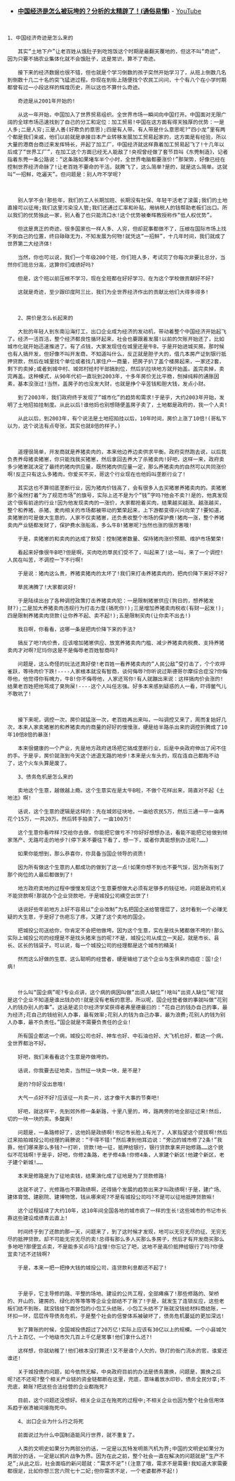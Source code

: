 - [**中国经济是怎么被玩垮的？分析的太精辟了！(通俗易懂)**](https://www.youtube.com/watch?v=ej9c8hRg8ew&pbjreload) - [YouTube](https://www.youtube.com/?hl=zh-CN)

<pre><code>

1、中国经济奇迹是怎么来的

　　其实“土地下户”让老百姓从饿肚子到吃饱饭这个时期是最翻天覆地的，但这不叫“奇迹”，因为只要不搞农业集体化就不会饿肚子，这是常识，算不了奇迹。

　　接下来的经济数据也很不错，但也就是个学习倒数的孩子突然开始学习了，从班上倒数几名到倒数十几二十名的突飞猛进过程。你现在到街上随便找个农民工问问，十个有八个在小学时期都曾有过一小段这样的辉煌历史，所以这也不算什么奇迹。

　　奇迹是从2001年开始的!

　　从这一年开始，中国加入了世界贸易组织。全世界市场一瞬间向中国打开。中国面对无限广阔的全球市场迅速找到了自己的分工和定位：加工贸易!中国在这方面有得天独厚的优势：一是人多;二是人穷;三是人善(好欺负的意思);四是有人带。有人带是什么意思呢?“四小龙”里有两个都是我们亲戚，他们以前就是承接日本产业转移发展加工贸易起家的，这方面是有经验，所以大量的港商台商过来发挥特长，开起了加工厂，中国经济就这样靠着加工贸易起飞了!十几年以后成了“世界工厂”，在加工这个方面已经无人能敌了!央视曾经做了套节目叫《东莞制造》，记者指着东莞一条公路说：“这条路如果堵车半个小时，全世界电脑都要涨价!”那架势，好像已经在控制世界经济命脉了!让老百姓不要命的干活，就腾飞了，这么简单?是的，就是这么简单。这就叫“一招鲜，吃遍天”。但问题是：别人咋不学呢?



　　别人学不会!那些年，我们的工人长期加班、长期没有社保、年轻干活老了滚蛋;我们的土地直接可以征用;我们这里污染没人管;我们还通过汇率和补贴，用纳税人的钱帮助老板们出口。所以我们的优势独此一家，别人看了也只能流口水!这个优势被秦晖教授称作“低人权优势”。

　　但这是真正的奇迹。很多国家也一样人多、人穷，但却屁事都做不了，压根在国际市场上找不到自己的位置，终日碌碌无为，不知发展为何物!就凭这“一招鲜”，十几年时间，我们就成了世界第二大经济体!

　　当然，你也可以说，我们一个年级200个班，你们班人多，考试完了你每次非要比总分，当然你们班总分高，这算你们成绩好吗?

　　但是，这个班以前压根不学习，现在全班都在好好学习、在为这个学校做贡献好不好?

　　这就是奇迹，至少跟印度阿三比，我们为全世界经济作出的贡献比他们大得多得多!



　　2、房价是怎么长起来的

　　大批的年轻人到东南沿海打工，出口企业成为经济的发动机，带动着整个中国经济开始起飞了。经济一活百活，整个经济都良性循环起来，社会也要跟着发展!以前的欠账开始还了，比如城市化就开始迅速推进了。有了点钱，大家发现住在城里还是牛B，于是开始进城买房。那时候也有人搞开发，但好像不叫开发商，不知道叫什么，反正就是胆子大的，借几本房产证到银行抵押贷款，然后在城里找个单位或者找几家住户一商量，把房子扒了盖个楼房起来，一家还2套，剩下的卖掉;或者到城中村、城郊村给村干部搞到位，然后扒拉块地方就开始盖。盖完卖掉，卖完再盖。这种模式，从90年代初一直玩到2003年，十多年房价无比平稳，刨掉纯粹的通胀因素，基本没涨过!当然，盖房子的也没发大财，也就是挣个辛苦钱和胆大钱，发点小财。

　　到了2003年，我们政府终于发现了“城市化”的趋势和需求!于是乎，大约2003年开始，发明了土地招拍挂制度。从此以后!谁他妈也别想随便盖房子卖了，土地都是政府的，我一个人卖!

　　从此以后，到2003年，有个说法是土地招拍挂以后，10年时间，房价上涨了10倍!(哥私下以为，这个说法有点夸张，其实也就8倍的样子。)



　　道理很简单，开发商就是养猪卖肉的，本来他边养边卖供求平衡。政府突然跑去说，以后我负责养母猪卖猪崽，你只能找我买猪崽，然后拿回去养大了杀猪卖肉!好吧，这样一来，政府卖多少猪崽就决定了最终的猪肉供应量，既然猪肉供应量一定，那么养猪卖肉的自然可以共同涨价啊!反正只有这么多猪肉，你爱买不买，哥这个行业现在也他妈叫垄断行业了!

　　其实这也不算彻底垄断行业，因为猪肉价钱高了，会有很多人去买猪崽养猪卖肉的。卖猪崽那个虽然打着“为了规范市场”的旗号，实际上还不是为个“钱”字吗?他会不卖?!是的，他真发现这个很有前途的行业!因为他发现卖肉的一涨价，大家都抢着买肉，结果越买越涨、越涨越买，整个和养猪、杀猪、麦肉相关的市场都被带动的繁荣起来，上下游都变得兴兴向荣了!要知道，卖猪崽的可是做大生意的，人家不仅卖猪崽，还负责收整个市场的保护费!猪肉一涨，整个养猪卖肉产业链都发财了，保护费水涨船高，多么牛B!猪崽呢?当然也涨的很厉害哦!

　　于是，卖猪崽的和卖肉的达成了默契：控制猪崽数量、保持猪肉涨价预期、维护市场繁荣!

　　看起来好像很牛B吧?但是啊，买肉吃的草民们受不了，叫起来了!这一叫，来了一个调控!人民在叫苦，不调控一下不行啊!

　　于是说：猪肉这么贵，养猪卖猪肉的太坏了!我们来打击养猪卖肉的，把肉价降下来好不好?

　　草民沸腾了!大家都说好!

　　于是陆续出台了各种调控政策打击养猪卖肉犯：一是限制猪崽供应(狗日的，想养猪发财?);二是加大养猪卖肉违规行为打击力度(搞死你!);三是增加养猪卖肉税收(有财一起发!);四是限制养猪卖肉贷款(让你养不起、卖不起!);五是限制买肉(让你卖不出去!)

　　我日啊，你看看，这哪一条是把肉价降下来的手法?

　　搞反了吧?肉价贵，应该增加猪崽供应、放宽养猪卖肉门槛、减少养猪卖肉税费、支持养猪卖肉才对啊?尼玛你这是不是侮辱老百姓智商吗?

　　问题是，这么奇怪的玩法还真好使!老百姓一看养猪卖肉的“人民公敌”受打击了，个个欢呼雀跃，等待肉价下跌!----人家根本就没有智商，谈何侮辱?你听说过斯德哥尔摩综合症没?你侮辱他，他觉得你有魄力，牛B!你不侮辱他，人家还骂你!有人就蹦出来说：这样搞肉价会涨的!结果老百姓把他骂成了臭狗屎!----这个人叫任志强。好多本来感到疑惑的人一看，吓得鳖气儿不敢吭了!



　　接下来呢，调控一次，房价就猛涨一次，老百姓再出来叫，一叫调控又来了，周而复始好几次，本来人家卖猪崽的和养猪卖肉的商量的好好的慢慢涨，硬是给半路杀出来的调控折腾成了10年10倍8倍的暴涨!

　　本来很健康的一个产业，先是地方政府进场把它搞成垄断行业，后是中央政府伸出了闲不住的手。于是乎，房价就涨到今天这个进退无路的地步!本来是火车头的，现在连自己都拖不动了，这个火车头算是废了。

　　3、债务危机是怎么来的

　　卖地这个生意，越做越上瘾。这个生意实在是太牛B啦，不做个花样出来，简直对不起《土地法》啊!

　　话说，这个生意的逻辑是这样的：先在城郊征块地，一亩给农民5万，然后三通一平一亩再花个15万，一共20万。然后转手拍卖了，一亩100万!

　　这个生意你看咋样?交给你去做，你能把它做亏不?你好好想想办法，看能不能把它给做到倾家荡产、无路可走的地步?(停下来不要往下看了，想一下，或者你真能想到办法呢?……)

　　如果你能想到，那么恭喜你，你具备当国企领导的资质!

　　因为所有做这个生意的人都成功的做到了这一点!如果你想不到也不要气馁，因为所有到了那个岗位的人最后都做到了!

　　地方政府卖地的过程中慢慢发现这个生意要想做大必须有足够多的钱征地，问题是政府机关不能贷款啊!那就办个企业贷款吧，于是城投公司横空出世了!

　　话说好些年前地方上好不容易以“企业改制”为名把国企送给管理层了，这时看到一个必赚无疑的大生意，于是好了伤疤忘了疼，又建了这个卖地的国企。

　　把城投公司送给你，你肯定不会把他做垮。因为这个生意，实在是找头猪都做不垮的!那么实际上城投公司的经理是不是找头猪来当的呢?不是，城投公司从成立一天起，就是市长、县长、区长的钱袋子。可以说，每一个城投公司的经理都是这个城市的精英!

　　然而这么好做的生意、这么聪明的经营者，硬是输给了这个企业与生俱来的癌症：国!企!病!



　　什么叫“国企病”呢?专业点讲，这个病的病因叫做“出资人缺位”!啥叫“出资人缺位”呢?就是这个企业不知道是谁出钱办的!就是没有老板的意思。所以呢，国企经营者做的事就叫做“花别人的钱办别人的事”。这话是诺贝尔经济学奖获得者弗里德曼曰的：“花自己的钱办自己的事，最为经济;花自己的钱给别人办事，最有效率;花别人的钱为自己办事，最为浪费;花别人的钱为别人办事，最不负责任。”国企就是不需要负责任的企业!

　　所有国企都这一个病，城投公司也好、神车也好、中石油也好、大飞机也好，都这一个病，全世界都治不好。

　　好吧，我们来看看这个生意是咋做垮的。

　　话说，你我要去征地卖，当然征一块卖一块，是不是?

　　是的?你好没出息哦!

　　大气一点好不好?应该征一片卖一片，这才像干大事的节奏吧!

　　好吧，就这样干，先到郊外修一条新路，十里八里的，哗，路两旁的地全部征过来!然后，切的一块一块的卖。多酸爽!

　　问题是，一条路修好了，这他妈是政绩啊!书记市长脸上有光了，人家指望这个提拔啊!然后过来拍拍城投公司经理的肩膀说：“干得不错!”然后凑到他耳边说：“旁边的城市修了2条!”我靠，他们哪来那么多钱?一打听，贷款!地一征，抵押给银行，银行贷款拿来开始修路……这个貌似不花钱啊!于是乎，好吧，你修2条路，老子修4条!你修4条，人家建个新区!他建个新区，老子建个新城!……

　　本来是修路是为了征地卖钱，结果演化成了征地是为了贷款修路!

　　这就不说了，光修路也不算政绩啊，还得搞个发展的趋势出来才叫政绩啊!于是，建广场、建体育馆、建剧院、建博物馆，钱从哪来呢?不是有城投公司吗?不是可以征地抵押贷款嘛!

　　这个过程延续了大约10年，这10年间全国各地的城市疯了一样的生长!这些城市的书记市长靠这些建设成绩青云直上!

　　时间终于到了还款的那一天，问题来了，到了这时候才发现，地可以无穷无尽的征、无穷无尽的抵押贷款，却不可能无穷无尽的卖!总得有那么多人买那么多房子，然后才有开发商买那么多地吧?那便宜点卖，不是能多买点吗?且慢!你忘记了吧，这地不是高价抵押给银行了吗?你便宜卖?还不还钱啊?

　　于是，本来一把一把挣大钱的城投公司，连贷款利息都还不起了!



　　于是乎，它主导修的路、平整的场地、建设的公共工程，全部瘫痪了!那些修路的、架桥的、开山的、建房的、绿化的等等等等企业全部结不了账了!于是，就发生了连锁反应，这些老板们结不到账，就没钱给下面分包的小包工头结账，小包工头结不了账就没钱给材料商结账，一环扣一环，层层传导债务危机，于是整个社会的信誉体系被破坏了，债务危机蔓延的更加深远!

　　到了算账的时候，全国城投债超过了20万亿!实际上应该有30亿以上的规模。一个小县城欠几十上百亿、一个地级市欠几百上千亿是常事!他们拿什么还?!

　　这样想，你就幼稚了!他们根本没打算还!又不是谁个人欠的，铁打的衙门流水的官，谁爱还谁还!

　　关于城投债的问题，如今依然无解，中央政府目前的办法是债务置换，问题是，置换之后呢?还不还呢?整个相关产业链的资金链都断在这里，兜底，意味着放水印钞，债务全民分享;不兜底，赖账?把这些合法经营的企业都拖死?

　　目前，这个问题还没想好。相关企业正在拖死的过程中;不相关企业也因为整个社会信用体系趋于崩溃被间接拖死中。

　　4、出口企业为什么行之将死

　　前面说过为什么中国制造能风行世界，就不重复了。

　　人类的文明史如果分为两部分的话，一定是以瓦特发明蒸汽机为界;中国的文明史如果分为两部分的话，一定是以鸦片战争为界。因为在此之前，整个社会一直在解决的问题就是“生产不足”;从此之后，社会面临的新问题就：“需求不足”!(注意了哦，需求不是需要!我知道大家需要都很足，比如你想三宫六院七十二妃;但你需求不足，一个老婆都养不起!)
  
  </pre></code>
